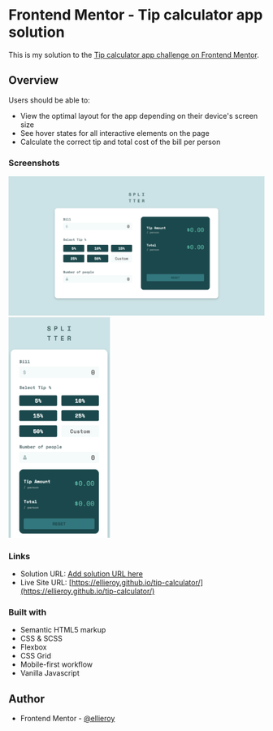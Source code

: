 # Frontend Mentor - Tip calculator app solution

This is my solution to the [Tip calculator app challenge on Frontend Mentor](https://www.frontendmentor.io/challenges/tip-calculator-app-ugJNGbJUX). 

## Overview

Users should be able to:

- View the optimal layout for the app depending on their device's screen size
- See hover states for all interactive elements on the page
- Calculate the correct tip and total cost of the bill per person

### Screenshots

<p float="left">
  <img src="./final-result/final-result-desktop.png" width="600"/> 
  <img src="./final-result/final-result-mobile.png" width="200"/> 
</p>

### Links

- Solution URL: [Add solution URL here](https://your-solution-url.com)
- Live Site URL: [https://ellieroy.github.io/tip-calculator/](https://ellieroy.github.io/tip-calculator/)

### Built with

- Semantic HTML5 markup
- CSS & SCSS 
- Flexbox
- CSS Grid
- Mobile-first workflow
- Vanilla Javascript

## Author

- Frontend Mentor - [@ellieroy](https://www.frontendmentor.io/profile/ellieroy)
